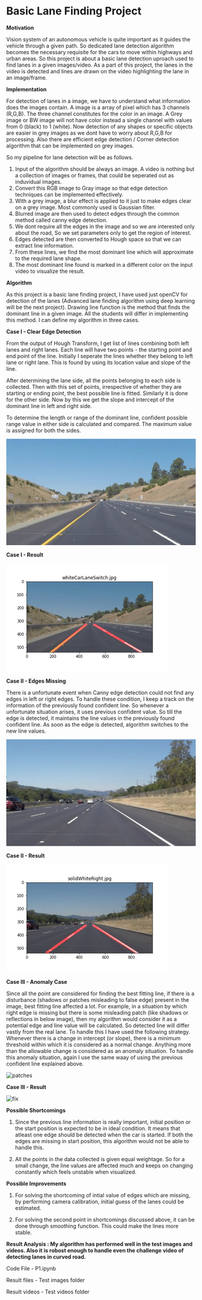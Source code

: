 # Basic Lane Finding Project 

**Motivation**

Vision system of an autonomous vehicle is quite important as it guides the vehicle through a given path. So dedicated lane detection algorithm becomes the necessary requisite for the cars to move within highways and urban areas. So this project is about a basic lane detection uproach used to find lanes in a given images/video. As a part of this project, the lanes in the video is detected and lines are drawn on the video highlighting the lane in an image/frame.


**Implementation**

For detection of lanes in a image, we have to understand what information does the images contain. A image is a array of pixel which has 3 channels (R,G,B). The three channel constitutes for the color in an image. A Grey image or BW image will not have color instead a single channel with values from 0 (black) to 1 (white). Now detection of any shapes or specific objects are easier in grey images as we dont have to worry about R,G,B for processing. Also there are efficient edge detection / Corner detection algorithm that can be implemented on grey images. 

So my pipeline for lane detection will be as follows.

1. Input of the algorithm should be always an image. A video is nothing but a collection of images or frames, that could be seperated out as induvidual images.
2. Convert this RGB image to Gray image so that edge detection techniques can be implemented effectively.
3. With a grey image, a blur effect is applied to it just to make edges clear on a grey image. Most commonly used is Gaussian filter.
4. Blurred image are then used to detect edges through the common method called canny edge detection.
5. We dont require all the edges in the image and so we are interested only about the road, So we set parameters only to get the region of interest.
6. Edges detected are then converted to Hough space so that we can extract line information.
7. From these lines, we find the most dominant line which will approximate to the required lane shape.
8. The most dominant line found is marked in a different color on the input video to visualize the result.

**Algorithm**

As this project is a basic lane finding project, I have used just openCV for detection of the lanes (Advanced lane finding algorithm using deep learning will be the next project). Drawing line function is the method that finds the dominant line in a given image. All the students will differ in implementing this method. I can define my algorithm in three cases.

**Case I - Clear Edge Detection**


From the output of Hough Transform, I get list of lines combining both left lanes and right lanes. Each line will have two points - the starting point and end point of the line. Initially I seperate the lines whether they belong to left lane or right lane. This is found by using its location value and slope of the line.

After determining the lane side, all the points belonging to each side is collected. Then with this set of points, irrespective of whether they are starting or ending point, the best possible line is fitted. Similarly it is done for the other side. Now by this we get the slope and intercept of the dominant line in left and right side. 

To determine the length or range of the dominant line, confident possible range value in either side is calculated and compared. The maximum value is assigned for both the sides.


![ClearEdgeDetection](test_images/whiteCarLaneSwitch.jpg)

**Case I - Result**

![ClearEdgeDetection](test_images/Detected_whiteCarLaneSwitch.jpg)

**Case II - Edges Missing**

There is a unfortunate event when Canny edge detection could not find any edges in left or right edges. To handle these condition, I keep a track on the information of the previously found confident line. So whenever a unfortunate situation arises, it uses previous confident value. So till the edge is detected, it maintains the line values in the previously found confident line. As soon as the edge is detected, algorithm switches to the new line values.

![EdgeMissing](test_images/solidWhiteRight.jpg)

**Case II - Result**

![EdgeMissing](test_images/Detected_solidWhiteRight.jpg)

**Case III - Anomaly Case**

Since all the point are considered for finding the best fitting line, if there is a disturbance (shadows or patches misleading to false edge) present in the image, best fitting line affected a lot. For example, in a situation by which right edge is missing but there is some misleading patch (like shadows or reflections in below image), then my algorithm would consider it as a potential edge and line value will be calculated. So detected line will differ vastly from the real lane. To handle this I have used the following strategy. Whenever there is a change in intercept (or slope), there is a minimum threshold within which it is considered as a normal change. Anything more than the allowable change is considered as an anomaly situation. To handle this anomaly situation, again I use the same waay of using the previous confident line explained above.

![patches](https://user-images.githubusercontent.com/37708330/45771696-16242400-bc46-11e8-9ff1-fecbd877e4b5.png)


**Case III - Result**

![fix](https://user-images.githubusercontent.com/37708330/45772187-5041f580-bc47-11e8-8fa9-5734c8a68cd4.png)

**Possible Shortcomings**

1. Since the previous line information is really important, initial position or the start position is expected to be in ideal condition. It means that atleast one edge should be detected when the car is started. If both the edges are missing in start position, this algorithm would not be able to handle this.

2. All the points in the data collected is given equal weightage. So for a small change, the line values are affected much and keeps on changing constantly which feels unstable when visualized. 

**Possible Improvements**
1. For solving the shortcoming of intial value of edges which are missing, by performing camera calibration, initial guess of the lanes could be estimated.

2. For solving the second point in shortcomings discussed above, it can be done through smoothing function. This could make the lines more stable.


**Result Analysis : My algorithm has performed well in the test images and videos. Also it is robost enough to handle even the challenge video of detecting lanes in curved road.**

Code File - P1.ipynb

Result files - Test images folder

Result videos - Test videos folder

